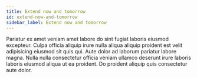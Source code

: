 ```yaml
---
title: Extend now and tomorrow
id: extend-now-and-tomorrow
sidebar_label: Extend now and tomorrow
---
```


Pariatur ex amet veniam amet labore do sint fugiat laboris eiusmod excepteur. Culpa officia aliquip irure nulla aliqua aliquip proident est velit adipisicing eiusmod sit quis qui. Aute dolor ad laborum pariatur labore magna. Nulla nulla consectetur officia veniam ullamco deserunt irure laboris laboris eiusmod aliqua ut ea proident. Do proident aliquip quis consectetur aute dolor.

